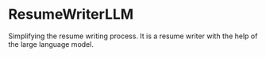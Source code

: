 # ResumeWriterLLM
Simplifying the resume writing process. It is a resume writer with the help of the large language model. 
